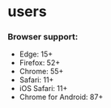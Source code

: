 # users

### Browser support:
* Edge: 15+
* Firefox: 52+
* Chrome: 55+
* Safari: 11+
* iOS Safari: 11+
* Chrome for Android: 87+
